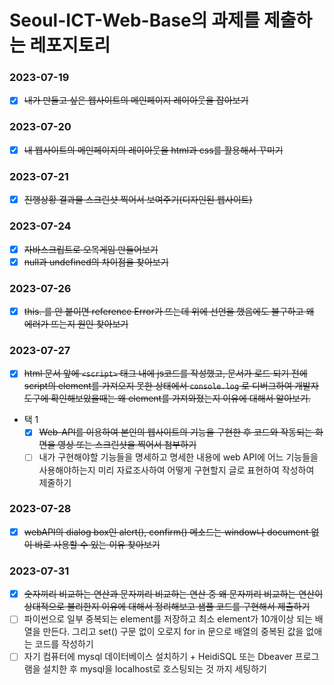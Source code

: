 # Seoul-ICT-Web-Base의 과제를 제출하는 레포지토리
### 2023-07-19
- [x] ~~내가 만들고 싶은 웹사이트의 메인페이지 레이아웃을 잡아보기~~
### 2023-07-20
- [x] ~~내 웹사이트의 메인페이지의 레이아웃을 html과 css를 활용해서 꾸미기~~
### 2023-07-21
- [x] ~~진행상황 결과물 스크린샷 찍어서 보여주기(디자인된 웹사이트)~~
### 2023-07-24
- [x] ~~자바스크립트로 오목게임 만들어보기~~
- [x] ~~null과 undefined의 차이점을 찾아보기~~
### 2023-07-26
- [x] ~~this. 를 안 붙이면 reference Error가 뜨는데 위에 선언을 했음에도 불구하고 왜 에러가 뜨는지 원인 찾아보기~~
### 2023-07-27
- [x] ~~html 문서 앞에 `<script>` 태그 내에 js코드를 작성했고, 문서가 로드 되기 전에 script의 element를 가져오지 못한 상태에서 `console.log` 로 디버그하여 개발자도구에 확인해보았을때는 왜 element를 가져와졌는지 이유에 대해서 알아보기.~~
- 택 1
    - [x] ~~Web-API를 이용하여 본인의 웹사이트의 기능을 구현한 후 코드와 작동되는 화면을 영상 또는 스크린샷을 찍어서 첨부하기~~
    - [ ] 내가 구현해야할 기능들을 명세하고 명세한 내용에 web API에 어느 기능들을 사용해야하는지 미리 자료조사하여 어떻게 구현할지 글로 표현하여 작성하여 제줄하기
### 2023-07-28
- [x] ~~webAPI의 dialog box인 alert(), confirm() 메소드는 window나 document 없이 바로 사용할 수 있는 이유 찾아보기~~
### 2023-07-31
- [x] ~~숫자끼리 비교하는 연산과 문자끼리 비교하는 연산 중 왜 문자끼리 비교하는 연산이 상대적으로 불리한지 이유에 대해서 정리해보고 샘플 코드를 구현해서 제출하기~~
- [ ] 파이썬으로 일부 중복되는 element를 저장하고 최소 element가 10개이상 되는 배열을 만든다. 그리고 set() 구문 없이 오로지 for in 문으로 배열의 중복된 값을 없애는 코드를 작성하기
- [ ] 자기 컴퓨터에 mysql 데이터베이스 설치하기 + HeidiSQL 또는 Dbeaver 프로그램을 설치한 후 mysql을 localhost로 호스팅되는 것 까지 세팅하기